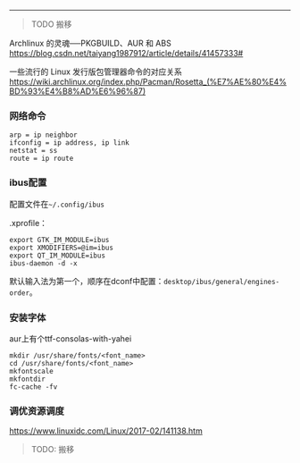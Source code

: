 

---

> TODO 搬移

Archlinux 的灵魂──PKGBUILD、AUR 和 ABS
https://blog.csdn.net/taiyang1987912/article/details/41457333#

一些流行的 Linux 发行版包管理器命令的对应关系
https://wiki.archlinux.org/index.php/Pacman/Rosetta_(%E7%AE%80%E4%BD%93%E4%B8%AD%E6%96%87)

### 网络命令

```
arp = ip neighbor
ifconfig = ip address, ip link
netstat = ss
route = ip route
```

### ibus配置

配置文件在`~/.config/ibus`

.xprofile：
```
export GTK_IM_MODULE=ibus
export XMODIFIERS=@im=ibus
export QT_IM_MODULE=ibus
ibus-daemon -d -x
```

默认输入法为第一个，顺序在dconf中配置：`desktop/ibus/general/engines-order`。

### 安装字体

aur上有个ttf-consolas-with-yahei

```
mkdir /usr/share/fonts/<font_name>
cd /usr/share/fonts/<font_name>
mkfontscale
mkfontdir
fc-cache -fv
```

### 调优资源调度

https://www.linuxidc.com/Linux/2017-02/141138.htm

> TODO: 搬移